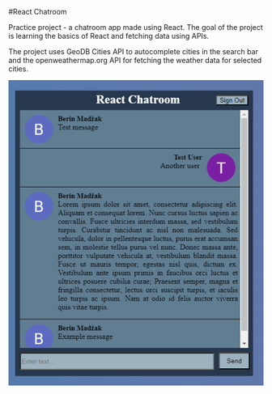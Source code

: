 #React Chatroom

Practice project - a chatroom app made using React. The goal of the project is learning the basics of React and fetching data using APIs.

The project uses GeoDB Cities API to autocomplete cities in the search bar and the openweathermap.org API for fetching the weather data for selected cities.

![Image](Img.png)
